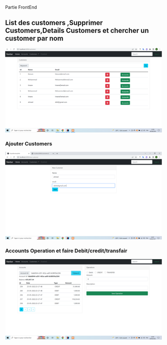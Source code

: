 Partie FrontEnd
<h2>List des customers ,Supprimer Customers,Details Customers et chercher un customer par nom </h2>
<img src="img/ListCustomeranddeletanddeleteandsearch.PNG">
<h3>Ajouter Customers</h3>
<img src="img/newCustomer.PNG">
<h3>Accounts Operation et faire Debit/credit/transfair</h3>
<img src="img/AccountOperationand.PNG">


